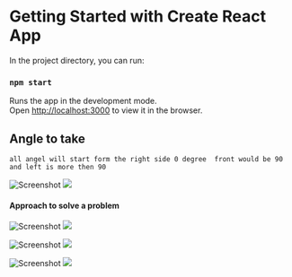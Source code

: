 # Getting Started with Create React App




In the project directory, you can run:

### `npm start`

Runs the app in the development mode.\
Open [http://localhost:3000](http://localhost:3000) to view it in the browser.



## Angle to take 
```
all angel will start form the right side 0 degree  front would be 90 and left is more then 90 
```
![Screenshot](../public/image/image1.jpg)
<img src="../public/image/image1.jpg">
#### Approach to solve a problem
![Screenshot](../image/image.jpg)
<img src="../image/image.jpg">

![Screenshot](../image/image2.png)
<img src="../image/image2.jpg">

![Screenshot](../public/image/image2.png)
<img src="../public/image/image2.jpg">




